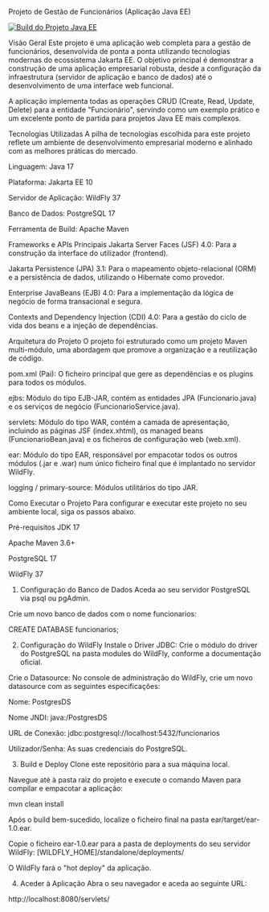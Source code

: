 Projeto de Gestão de Funcionários (Aplicação Java EE)

[![Build do Projeto Java EE](https://github.com/Michelitossilva/funcionarios-app/actions/workflows/build.yml/badge.svg)](https://github.com/Michelitossilva/funcionarios-app/actions/workflows/build.yml)

Visão Geral
Este projeto é uma aplicação web completa para a gestão de funcionários, desenvolvida de ponta a ponta utilizando tecnologias modernas do ecossistema Jakarta EE. O objetivo principal é demonstrar a construção de uma aplicação empresarial robusta, desde a configuração da infraestrutura (servidor de aplicação e banco de dados) até o desenvolvimento de uma interface web funcional.

A aplicação implementa todas as operações CRUD (Create, Read, Update, Delete) para a entidade "Funcionário", servindo como um exemplo prático e um excelente ponto de partida para projetos Java EE mais complexos.

Tecnologias Utilizadas
A pilha de tecnologias escolhida para este projeto reflete um ambiente de desenvolvimento empresarial moderno e alinhado com as melhores práticas do mercado.

Linguagem: Java 17

Plataforma: Jakarta EE 10

Servidor de Aplicação: WildFly 37

Banco de Dados: PostgreSQL 17

Ferramenta de Build: Apache Maven

Frameworks e APIs Principais
Jakarta Server Faces (JSF) 4.0: Para a construção da interface do utilizador (frontend).

Jakarta Persistence (JPA) 3.1: Para o mapeamento objeto-relacional (ORM) e a persistência de dados, utilizando o Hibernate como provedor.

Enterprise JavaBeans (EJB) 4.0: Para a implementação da lógica de negócio de forma transacional e segura.

Contexts and Dependency Injection (CDI) 4.0: Para a gestão do ciclo de vida dos beans e a injeção de dependências.

Arquitetura do Projeto
O projeto foi estruturado como um projeto Maven multi-módulo, uma abordagem que promove a organização e a reutilização de código.

pom.xml (Pai): O ficheiro principal que gere as dependências e os plugins para todos os módulos.

ejbs: Módulo do tipo EJB-JAR, contém as entidades JPA (Funcionario.java) e os serviços de negócio (FuncionarioService.java).

servlets: Módulo do tipo WAR, contém a camada de apresentação, incluindo as páginas JSF (index.xhtml), os managed beans (FuncionarioBean.java) e os ficheiros de configuração web (web.xml).

ear: Módulo do tipo EAR, responsável por empacotar todos os outros módulos (.jar e .war) num único ficheiro final que é implantado no servidor WildFly.

logging / primary-source: Módulos utilitários do tipo JAR.

Como Executar o Projeto
Para configurar e executar este projeto no seu ambiente local, siga os passos abaixo.

Pré-requisitos
JDK 17

Apache Maven 3.6+

PostgreSQL 17

WildFly 37

1. Configuração do Banco de Dados
   Aceda ao seu servidor PostgreSQL via psql ou pgAdmin.

Crie um novo banco de dados com o nome funcionarios:

CREATE DATABASE funcionarios;

2. Configuração do WildFly
   Instale o Driver JDBC: Crie o módulo do driver do PostgreSQL na pasta modules do WildFly, conforme a documentação oficial.

Crie o Datasource: No console de administração do WildFly, crie um novo datasource com as seguintes especificações:

Nome: PostgresDS

Nome JNDI: java:/PostgresDS

URL de Conexão: jdbc:postgresql://localhost:5432/funcionarios

Utilizador/Senha: As suas credenciais do PostgreSQL.

3. Build e Deploy
   Clone este repositório para a sua máquina local.

Navegue até à pasta raiz do projeto e execute o comando Maven para compilar e empacotar a aplicação:

mvn clean install

Após o build bem-sucedido, localize o ficheiro final na pasta ear/target/ear-1.0.ear.

Copie o ficheiro ear-1.0.ear para a pasta de deployments do seu servidor WildFly:
[WILDFLY_HOME]/standalone/deployments/

O WildFly fará o "hot deploy" da aplicação.

4. Aceder à Aplicação
   Abra o seu navegador e aceda ao seguinte URL:

http://localhost:8080/servlets/